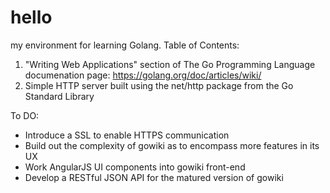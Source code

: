 # hello
my environment for learning Golang.  Table of Contents:

1. "Writing Web Applications" section of The Go Programming Language documenation page: https://golang.org/doc/articles/wiki/
2. Simple HTTP server built using the net/http package from the Go Standard Library


To DO: 

- Introduce a SSL to enable HTTPS communication
- Build out the complexity of gowiki as to encompass more features in its UX
- Work AngularJS UI components into gowiki front-end
- Develop a RESTful JSON API for the matured version of gowiki

